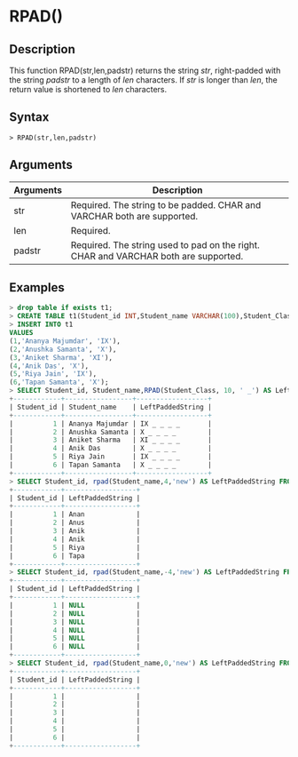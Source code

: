 # **RPAD()**

## **Description**

This function RPAD(str,len,padstr) returns the string *str*, right-padded with the string *padstr* to a length of *len* characters. If *str* is longer than *len*, the return value is shortened to *len* characters.

## **Syntax**

```
> RPAD(str,len,padstr)
```

## **Arguments**

|  Arguments   | Description  |
|  ----  | ----  |
| str | Required.  The string to be padded. CHAR and VARCHAR both are supported.|
| len | Required.  |
| padstr | Required. The string used to pad on the right. CHAR and VARCHAR both are supported.|

## **Examples**

```sql
> drop table if exists t1;
> CREATE TABLE t1(Student_id INT,Student_name VARCHAR(100),Student_Class CHAR(20));
> INSERT INTO t1
VALUES
(1,'Ananya Majumdar', 'IX'),
(2,'Anushka Samanta', 'X'),
(3,'Aniket Sharma', 'XI'),
(4,'Anik Das', 'X'),
(5,'Riya Jain', 'IX'),
(6,'Tapan Samanta', 'X');
> SELECT Student_id, Student_name,RPAD(Student_Class, 10, ' _') AS LeftPaddedString FROM t1;
+------------+-----------------+------------------+
| Student_id | Student_name    | LeftPaddedString |
+------------+-----------------+------------------+
|          1 | Ananya Majumdar | IX _ _ _ _       |
|          2 | Anushka Samanta | X _ _ _ _        |
|          3 | Aniket Sharma   | XI _ _ _ _       |
|          4 | Anik Das        | X _ _ _ _        |
|          5 | Riya Jain       | IX _ _ _ _       |
|          6 | Tapan Samanta   | X _ _ _ _        |
+------------+-----------------+------------------+
> SELECT Student_id, rpad(Student_name,4,'new') AS LeftPaddedString FROM t1;
+------------+------------------+
| Student_id | LeftPaddedString |
+------------+------------------+
|          1 | Anan             |
|          2 | Anus             |
|          3 | Anik             |
|          4 | Anik             |
|          5 | Riya             |
|          6 | Tapa             |
+------------+------------------+
> SELECT Student_id, rpad(Student_name,-4,'new') AS LeftPaddedString FROM t1;
+------------+------------------+
| Student_id | LeftPaddedString |
+------------+------------------+
|          1 | NULL             |
|          2 | NULL             |
|          3 | NULL             |
|          4 | NULL             |
|          5 | NULL             |
|          6 | NULL             |
+------------+------------------+
> SELECT Student_id, rpad(Student_name,0,'new') AS LeftPaddedString FROM t1;
+------------+------------------+
| Student_id | LeftPaddedString |
+------------+------------------+
|          1 |                  |
|          2 |                  |
|          3 |                  |
|          4 |                  |
|          5 |                  |
|          6 |                  |
+------------+------------------+
```
